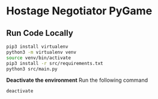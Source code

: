 # Hostage Negotiator PyGame

## Run Code Locally
```bash
pip3 install virtualenv
python3 -m virtualenv venv
source venv/bin/activate
pip3 install -r src/requirements.txt
python3 src/main.py
```

**Deactivate the environment** 
Run the following command
```bash
deactivate